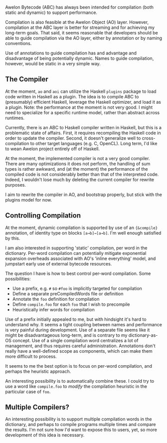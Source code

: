 
Awelon Bytecode (ABC) has always been intended for compilation (both static and dynamic) to support performance. 

Compilation is also feasible at the Awelon Object (AO) layer. However, compilation at the ABC layer is better for streaming and for achieving my long-term goals. That said, it seems reasonable that developers should be able to guide compilation via the AO layer, either by annotation or by naming conventions.

Use of annotations to guide compilation has and advantage and disadvantage of being potentially dynamic. Names to guide compilation, however, would be static in a very simple way. 

## The Compiler

At the moment, `ao` and `aoi` can utilize the Haskell `plugins` package to load code written in Haskell as a plugin. The idea is to compile ABC to (presumably) efficient Haskell, leverage the Haskell optimizer, and load it as a plugin. Note: the performance at the moment is not very good. I might need to specialize for a specific runtime model, rather than abstract across runtimes. 

Currently, there is an ABC to Haskell compiler written in Haskell, but this is a problematic state of affairs. First, it requires recompiling the Haskell code in order to update the compiler. Second, it doesn't generalize well to cross-compilation to other target languages (e.g. C, OpenCL). Long term, I'd like to wean Awelon project entirely off of Haskell.

At the moment, the implemented compiler is not a very good compiler. There are many optimizations it does not perform, the handling of sum types is rather awkward, and (at the moment) the performance of the compiled code is not considerably better than that of the interpreted code. Indeed, I wouldn't lose much by deleting the current compiler for rewrite purposes.

I aim to rewrite the compiler in AO, and bootstrap properly, but stick with the plugins model for now.

## Controlling Compilation

At the moment, dynamic compilation is supported by use of an `{&compile}` annotation, of identity type on blocks `[a→b]→[a→b]`. I'm well enough satisfied by this.

I am also interested in supporting 'static' compilation, per word in the dictionary. Per-word compilation can potentially mitigate exponential expansion overheads associated with AO's 'inline everything' model, and jumpstart early use of external bytecode resources.

The question I have is how to best control per-word compilation. Some possibilities:

* Use a prefix, e.g. `#` so `#foo` is implicitly targeted for compilation
* Define a separate preCompiledWords file or definition
* Annotate the `foo` definition for compilation
* Define `compile.foo` for each `foo` that I wish to precompile
* Heuristically infer words for compilation

Use of a prefix initially appealed to me, but with hindsight it's hard to understand why. It seems a tight coupling between names and performance is very painful during development. Use of a separate file seems like it might be disadvantageous long-term, and is contrary to my dictionary-as-OS concept. Use of a single compilation word centralizes a lot of management, and thus requires careful administration. Annotations don't really have a well-defined scope as components, which can make them more difficult to process.

It seems to me the best option is to focus on per-word compilation, and perhaps the heuristic approach.

An interesting possibility is to automatically combine these. I could try to use a word like `compile.foo` to *modify* the compilation heuristic in the particular case of `foo`. 

## Multiple Compilers?

An interesting possibility is to support multiple compilation words in the dictionary, and perhaps to compile programs multiple times and compare the results. I'm not sure how I'd want to expose this to users, yet, so more development of this idea is necessary.
